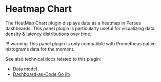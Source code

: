 # Heatmap Chart

The HeatMap Chart plugin displays data as a heatmap in Perses dashboards. This panel plugin is particularly useful for visualizing data density & latency distributions over time.

!!! warning
This panel plugin is only compatible with Prometheus native histograms data for the moment.

See also technical docs related to this plugin:

- [Data model](./model.md)
- [Dashboard-as-Code Go lib](./go-sdk.md)
